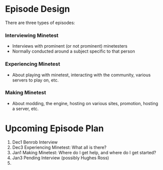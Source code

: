 # Episode Design

There are three types of episodes:

### Interviewing Minetest
- Interviews with prominent (or not prominent) minetesters
- Normally conducted around a subject specific to that person

### Experiencing Minetest
- About playing with minetest, interacting with the community, various servers to play on, etc.

### Making Minetest
- About modding, the engine, hosting on various sites, promotion, hosting a server, etc.

# Upcoming Episode Plan

1. Dec1 Benrob Interview
2. Dec3 Experiencing Minetest: What all is there?
3. Jan1 Making Minetest: Where do I get help, and where do I get started?
4. Jan3 Pending Interview (possibly Hughes Ross)
5. 
